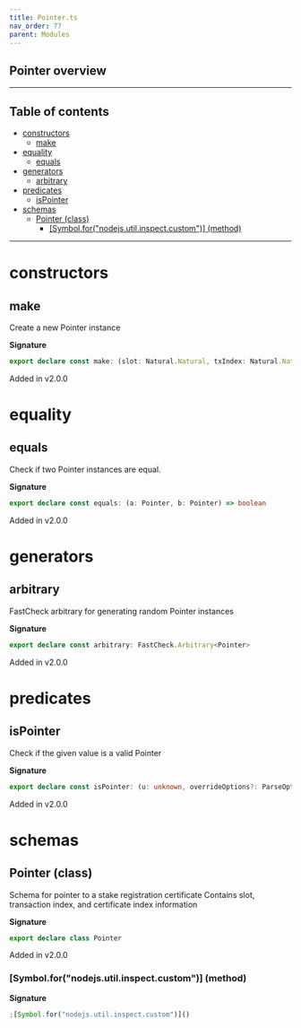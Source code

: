 ```yaml
---
title: Pointer.ts
nav_order: 77
parent: Modules
---
```


## Pointer overview

---

<h2 class="text-delta">Table of contents</h2>

- [constructors](#constructors)
  - [make](#make)
- [equality](#equality)
  - [equals](#equals)
- [generators](#generators)
  - [arbitrary](#arbitrary)
- [predicates](#predicates)
  - [isPointer](#ispointer)
- [schemas](#schemas)
  - [Pointer (class)](#pointer-class)
    - [[Symbol.for("nodejs.util.inspect.custom")] (method)](#symbolfornodejsutilinspectcustom-method)

---

# constructors

## make

Create a new Pointer instance

**Signature**

```ts
export declare const make: (slot: Natural.Natural, txIndex: Natural.Natural, certIndex: Natural.Natural) => Pointer
```

Added in v2.0.0

# equality

## equals

Check if two Pointer instances are equal.

**Signature**

```ts
export declare const equals: (a: Pointer, b: Pointer) => boolean
```

Added in v2.0.0

# generators

## arbitrary

FastCheck arbitrary for generating random Pointer instances

**Signature**

```ts
export declare const arbitrary: FastCheck.Arbitrary<Pointer>
```

Added in v2.0.0

# predicates

## isPointer

Check if the given value is a valid Pointer

**Signature**

```ts
export declare const isPointer: (u: unknown, overrideOptions?: ParseOptions | number) => u is Pointer
```

Added in v2.0.0

# schemas

## Pointer (class)

Schema for pointer to a stake registration certificate
Contains slot, transaction index, and certificate index information

**Signature**

```ts
export declare class Pointer
```

Added in v2.0.0

### [Symbol.for("nodejs.util.inspect.custom")] (method)

**Signature**

```ts
;[Symbol.for("nodejs.util.inspect.custom")]()
```
